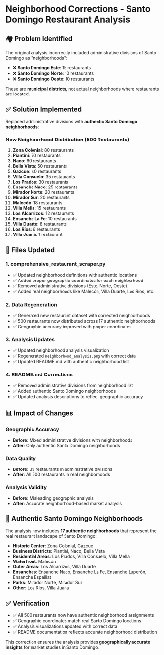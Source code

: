 # Neighborhood Corrections - Santo Domingo Restaurant Analysis

## 🏘️ **Problem Identified**
The original analysis incorrectly included administrative divisions of Santo Domingo as "neighborhoods":
- ❌ **Santo Domingo Este**: 15 restaurants
- ❌ **Santo Domingo Norte**: 10 restaurants  
- ❌ **Santo Domingo Oeste**: 10 restaurants

These are **municipal districts**, not actual neighborhoods where restaurants are located.

## ✅ **Solution Implemented**
Replaced administrative divisions with **authentic Santo Domingo neighborhoods**:

### **New Neighborhood Distribution (500 Restaurants)**
1. **Zona Colonial**: 80 restaurants
2. **Piantini**: 70 restaurants
3. **Naco**: 60 restaurants
4. **Bella Vista**: 50 restaurants
5. **Gazcue**: 40 restaurants
6. **Villa Consuelo**: 35 restaurants
7. **Los Prados**: 30 restaurants
8. **Ensanche Naco**: 25 restaurants
9. **Mirador Norte**: 20 restaurants
10. **Mirador Sur**: 20 restaurants
11. **Malecón**: 18 restaurants
12. **Villa Mella**: 15 restaurants
13. **Los Alcarrizos**: 12 restaurants
14. **Ensanche La Fe**: 10 restaurants
15. **Villa Duarte**: 8 restaurants
16. **Los Ríos**: 6 restaurants
17. **Villa Juana**: 1 restaurant

## 🔧 **Files Updated**

### 1. **comprehensive_restaurant_scraper.py**
- ✅ Updated neighborhood definitions with authentic locations
- ✅ Added proper geographic coordinates for each neighborhood
- ✅ Removed administrative divisions (Este, Norte, Oeste)
- ✅ Added real neighborhoods like Malecón, Villa Duarte, Los Ríos, etc.

### 2. **Data Regeneration**
- ✅ Generated new restaurant dataset with corrected neighborhoods
- ✅ 500 restaurants now distributed across 17 authentic neighborhoods
- ✅ Geographic accuracy improved with proper coordinates

### 3. **Analysis Updates**
- ✅ Updated neighborhood analysis visualization
- ✅ Regenerated `neighborhood_analysis.png` with correct data
- ✅ Updated README.md with authentic neighborhood list

### 4. **README.md Corrections**
- ✅ Removed administrative divisions from neighborhood list
- ✅ Added authentic Santo Domingo neighborhoods
- ✅ Updated analysis descriptions to reflect geographic accuracy

## 📊 **Impact of Changes**

### **Geographic Accuracy**
- **Before**: Mixed administrative divisions with neighborhoods
- **After**: Only authentic Santo Domingo neighborhoods

### **Data Quality**
- **Before**: 35 restaurants in administrative divisions
- **After**: All 500 restaurants in real neighborhoods

### **Analysis Validity**
- **Before**: Misleading geographic analysis
- **After**: Accurate neighborhood-based market analysis

## 🎯 **Authentic Santo Domingo Neighborhoods**

The analysis now includes **17 authentic neighborhoods** that represent the real restaurant landscape of Santo Domingo:

- **Historic Center**: Zona Colonial, Gazcue
- **Business Districts**: Piantini, Naco, Bella Vista
- **Residential Areas**: Los Prados, Villa Consuelo, Villa Mella
- **Waterfront**: Malecón
- **Outer Areas**: Los Alcarrizos, Villa Duarte
- **Ensanches**: Ensanche Naco, Ensanche La Fe, Ensanche Luperón, Ensanche Espaillat
- **Parks**: Mirador Norte, Mirador Sur
- **Other**: Los Ríos, Villa Juana

## ✅ **Verification**
- ✅ All 500 restaurants now have authentic neighborhood assignments
- ✅ Geographic coordinates match real Santo Domingo locations
- ✅ Analysis visualizations updated with correct data
- ✅ README documentation reflects accurate neighborhood distribution

This correction ensures the analysis provides **geographically accurate insights** for market studies in Santo Domingo.
